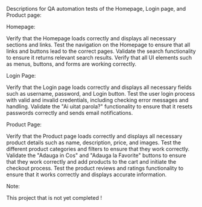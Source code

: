 Descriptions for QA automation tests of the Homepage, Login page, and Product page:

Homepage:

Verify that the Homepage loads correctly and displays all necessary sections and links.
Test the navigation on the Homepage to ensure that all links and buttons lead to the correct pages.
Validate the search functionality to ensure it returns relevant search results.
Verify that all UI elements such as menus, buttons, and forms are working correctly.

Login Page:

Verify that the Login page loads correctly and displays all necessary fields such as username, password, and Login button.
Test the user login process with valid and invalid credentials, including checking error messages and handling.
Validate the "Ai uitat parola?" functionality to ensure that it resets passwords correctly and sends email notifications.

Product Page:

Verify that the Product page loads correctly and displays all necessary product details such as name, description, price, and images.
Test the different product categories and filters to ensure that they work correctly.
Validate the "Adauga in Cos" and "Adauga la Favorite" buttons to ensure that they work correctly and add products to the cart and initiate the checkout process.
Test the product reviews and ratings functionality to ensure that it works correctly and displays accurate information.

Note:

This project that is not yet completed !
